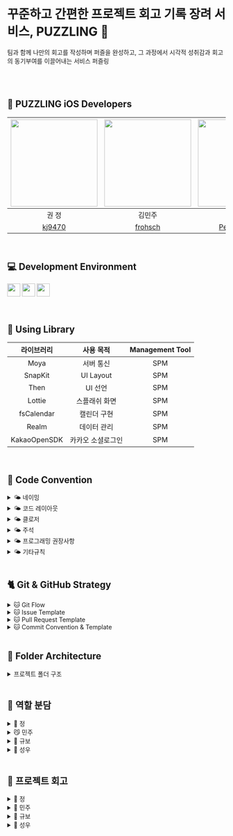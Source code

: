 
# 꾸준하고 간편한 프로젝트 회고 기록 장려 서비스, PUZZLING 🧩
팀과 함께 나만의 회고를 작성하며 퍼즐을 완성하고, 그 과정에서 시각적 성취감과 회고의 동기부여를 이끌어내는 서비스 퍼즐링


<br><br>
##  🫶 PUZZLING iOS Developers
<img src="https://github.com/Team-Puzzling/Puzzling_iOS/assets/48792069/41dae135-36d7-43f6-8463-48c8fd84a462" width="200"> | <img src="https://github.com/Team-Puzzling/Puzzling_iOS/assets/48792069/41dae135-36d7-43f6-8463-48c8fd84a462" width="200"> | <img src="https://github.com/Team-Puzzling/Puzzling_iOS/assets/48792069/41dae135-36d7-43f6-8463-48c8fd84a462" width="200"> | <img src="https://github.com/Team-Puzzling/Puzzling_iOS/assets/48792069/41dae135-36d7-43f6-8463-48c8fd84a462" width="200"> |
:---------:|:----------:|:---------:|:---------:|
권 정 | 김민주 | 심규보 | 천성우 |
[kj9470](https://github.com/kj9470) | [frohsch](https://github.com/frohsch) | [PecanPiePOS](https://github.com/PecanPiePOS) | [cjs1399](https://github.com/cjs1399) |
<br>

## 💻 Development Environment

<img src ="https://img.shields.io/badge/Swift-5.5-orange?logo=swift" height="30"> <img src ="https://img.shields.io/badge/Xcode-14.3-blue?logo=xcode" height="30"> <img src ="https://img.shields.io/badge/iOS-16.0-white.svg" height="30">

<br>

## 📖 Using Library

라이브러리 | 사용 목적 | Management Tool
:---------:|:----------:|:---------:
Moya | 서버 통신 | SPM
SnapKit | UI Layout | SPM
Then | UI 선언 | SPM
Lottie | 스플래쉬 화면 | SPM
fsCalendar | 캘린더 구현 | SPM
Realm | 데이터 관리 | SPM
KakaoOpenSDK | 카카오 소셜로그인 | SPM

<br>

## 📝 Code Convention

<details>
<summary> 🌤️ 네이밍 </summary>
<div markdown="1">

### ⛅️ **클래스, 구조체**

- **UpperCamelCase** 사용

```swift
// - example

struct MyTicketResponseDTO {
}

class UserInfo {
}
```

### ⛅️ **함수**

- **lowerCamelCase** 사용하고 동사로 시작

```swift
// - example

private func setDataBind() {
}
```

### ⛅️ **뷰 전환**

- pop, push, present, dismiss
- 동사 + To + 목적지 뷰 (다음에 보일 뷰)
- dismiss는 dismiss + 현재 뷰

```swift
// - example pop, push, present

popToFirstViewController()
pushToFirstViewController()
presentToFirstViewController()

dismissFirstViewController()
```

### ⛅️ **register**

- register + 목적어

```swift
// - example

registerXib()
registerCell()
```

### ⛅️ **서버 통신**

- 서비스함수명 + WithAPI

```swift
// - example

fetchListWithAPI()

requestListWithAPI()
```

fetch는 무조건 성공

request는 실패할 수도 있는 요청

### ⛅️ **애니메이션**

- 동사원형 + 목적어 + WithAnimation

```swift
showButtonsWithAnimation()
```

### ⛅️ **델리게이트**

delegate 메서드는 프로토콜명으로 네임스페이스를 구분

**좋은 예:**

```swift
protocol UserCellDelegate {
  func userCellDidSetProfileImage(_ cell: UserCell)
  func userCell(_ cell: UserCell, didTapFollowButtonWith user: User)
}

protocol UITableViewDelegate {
	func tableview( ....) 
	func tableview...
}

protocol JunhoViewDelegate {
	func junhoViewTouched()
	func junhoViewScrolled()
}
```

Delegate 앞쪽에 있는 단어를 중심으로 메서드 네이밍하기

**나쁜 예:**

```swift
protocol UserCellDelegate {
	// userCellDidSetProfileImage() 가 옳음
  func didSetProfileImage()
  func followPressed(user: User)

  // `UserCell`이라는 클래스가 존재할 경우 컴파일 에러 발생  (userCell 로 해주자)
  func UserCell(_ cell: UserCell, didTapFollowButtonWith user: User)
}
```

함수 이름 앞에는 되도록이면 `get` 을 붙이지 않습니다.

### ⛅️ **변수, 상수**

- **lowerCamelCase** 사용

```swift
let userName: String
```

### ⛅️ **열거형**

- 각 case 에는 **lowerCamelCase** 사용

```swift
enum UserType {
	case viewDeveloper
	case serverDeveloper
}
```

### ⛅️ **약어**

약어로 시작하는 경우 소문자로 표기, 그 외에는 항상 대문자

```swift
// 좋은 예:
let userID: Int?
let html: String?
let websiteURL: URL?
let urlString: String?
```

```swift
// 나쁜 예:
let userId: Int?
let HTML: String?
let websiteUrl: NSURL?
let URLString: String?
```

### ⛅️ **기타 네이밍**

```swift
setUI() : @IBOutlet 속성 설정
setLayout() : 레이아웃 관련 코드
setDataBind() : 배열 항목 세팅. 컬렉션뷰 에서 리스트 초기 세팅할때
setAddTarget() : addtarget 모음
setDelegate() : delegate, datasource 모음
setCollectionView() : 컬렉션뷰 관련 세팅
setTableView() : 테이블뷰 관련 세팅
initCell() : 셀 데이터 초기화
registerXib() : 셀 xib 등록.
setNotification() : NotificationCenter addObserver 모음

헷갈린다? set을 쓰세요 ^^

```
</details>

<details>
<summary> 🌤️ 코드 레이아웃 </summary>
<div markdown="1">

### ⛅️ **들여쓰기 및 띄어쓰기**

- 들여쓰기에는 탭(tab) 대신 **4개의 space**를 사용합니다.
- 콜론(`:`)을 쓸 때에는 콜론의 오른쪽에만 공백을 둡니다.
    
    `let names: [String: String]?`
    
    `let name: String`
    
- 연산자 오버로딩 함수 정의에서는 연산자와 괄호 사이에 한 칸 띄어씁니다.
    
    `func ** (lhs: Int, rhs: Int)`
    

### ⛅️ **줄바꿈**

- 함수를 호출하는 코드가 최대 길이를 초과하는 경우에는 파라미터 이름을 기준으로 줄바꿈합니다.
**파라미터가 3개 이상이면 줄바꿈하도록!!**
    
    **단, 파라미터에 클로저가 2개 이상 존재하는 경우에는 무조건 내려쓰기합니다.**
    
    ```swift
    UIView.animate(
      withDuration: 0.25,
      animations: {
        // doSomething()
      },
      completion: { finished in
        // doSomething()
      }
    )
    ```
    
- `if let` 구문이 길 경우에는 줄바꿈하고 한 칸 들여씁니다.
    
    ```swift
    if let user = self.veryLongFunctionNameWhichReturnsOptionalUser(),
      let name = user.veryLongFunctionNameWhichReturnsOptionalName(),
      user.gender == .female {
      // ...
    }
    ```
    
- `guard let` 구문이 길 경우에는 줄바꿈하고 한 칸 들여씁니다. `else`는 마지막 줄에 붙여쓰기
    
    ```swift
    guard let user = self.veryLongFunctionNameWhichReturnsOptionalUser(),
      let name = user.veryLongFunctionNameWhichReturnsOptionalName(),
      user.gender == .female else { return }
    
    guard let self = self 
    else { return } (X)
    
    guard let self = self else { return } (O)

    ```
- else 구문이 길 시 줄바꿈
  

### ⛅️ **빈 줄**

- 클래스 선언 다음에 , extension 다음에 한 줄 띄어주기
- 빈 줄에는 공백이 포함되지 않도록 합니다.  ( 띄어쓰기 쓸데없이 넣지 말기 )
- 모든 파일은 빈 줄로 끝나도록 합니다. ( 끝에 엔터 하나 넣기)
- MARK 구문 위와 아래에는 공백이 필요합니다.
    
    ```swift
    // MARK: Layout
    
    override func layoutSubviews() {
      // doSomething()
    }
    
    // MARK: Actions
    
    override func menuButtonDidTap() {
      // doSomething()
    }
    ```
    

### ⛅️ **임포트**

모듈 임포트는 알파벳 순으로 정렬합니다. 내장 프레임워크를 먼저 임포트하고, 빈 줄로 구분하여 서드파티 프레임워크를 임포트합니다.

```swift
import UIKit

import Moya
import SnapKit
import SwiftyColor
import Then
```

```swift
import UIKit

import SwiftyColor
import SwiftyImage
import JunhoKit
import Then
import URLNavigator
```

</details>


<details>
<summary> 🌤️ 클로저 </summary>
<div markdown="1">

- 파라미터와 리턴 타입이 없는 Closure 정의시에는 `() -> Void`를 사용합니다.
    
    **좋은 예:**
    
    ```
    let completionBlock: (() -> Void)?
    ```
    
    **나쁜 예:**
    
    `let completionBlock: (() -> ())? let completionBlock: ((Void) -> (Void))?`
    
- Closure 정의시 파라미터에는 괄호를 사용하지 않습니다.
    
    **좋은 예:**
    
    ```swift
    { operation, responseObject in
      // doSomething()
    }
    ```
    
    **나쁜 예:**
    
    ```swift
    { (operation, responseObject) in
      // doSomething()
    }
    ```
    
- Closure 정의시 가능한 경우 타입 정의를 생략합니다.
    
    **좋은 예:**
    
    ```swift
    ...,
    completion: { finished in
      // doSomething()
    }
    ```
    
    **나쁜 예:**
    
    ```swift
    ...,
    completion: { (finished: Bool) -> Void in
      // doSomething()
    }
    
    completion: { data -> Void in
      // doSomething()
    } (X)
    ```
    
- Closure 호출시 또다른 유일한 Closure를 마지막 파라미터로 받는 경우, 파라미터 이름을 생략합니다.
    
    **좋은 예:**
    
    ```swift
    UIView.animate(withDuration: 0.5) {
      // doSomething()
    }
    ```
    
    **나쁜 예:**
    
    ```swift
    UIView.animate(withDuration: 0.5, animations: { () -> Void in
      // doSomething()
    })
    ```
    
</details>

<details>
<summary> 🌤️ 주석 </summary>
<div markdown="1">

코드는 가능하면 자체적으로 문서가 되어야 하므로, 코드와 함께 있는 인라인(inline) 주석은 피한다.

### ⛅️ **MARK 주석**

```swift
// MARK: - UI Components

// MARK: - View Life Cycle

// MARK: - Initializer

// MARK: - Properties  -> setUI

// MARK: - Layout Helper  -> setLayout

// MARK: - Methods     -> registerXib, assignDelegate 등

// MARK: - @objc Methods

// MARK: Actions       -> ex) MenuButtonDidTap

// MARK: - Network
> 네트워크 목적을 가진 함수들
```

```
// MARK: - Properties

// MARK: - @IBOutlet Properties

// MARK: - @IBAction Properties

// MARK: - View Life Cycle

// MARK: - Methods
> setUI, registerXib, assignDelegate 등

// MARK: - @objc Methods

// MARK: - Network
> 네트워크 목적을 가진 함수들
```

### ⛅️ **퀵헬프 주석**

커스텀 메서드, 프로토콜, 클래스의 경우에 퀵헬프 주석 달기

```swift
/// (서머리 부분)
/// (디스크립션 부분)
class MyClass {
    let myProperty: Int

    init(myProperty: Int) {
        self.myProperty = myProperty
    }
}

/**summary
(서머리 부분)
> (디스크립션 부분)

- parameters:
    - property: 프로퍼티
- throws: 오류가 발생하면 customError의 한 케이스를 throw
- returns: "\\(name)는 ~" String
*/
func printProperty(property: Int) {
        print(property)
    }

```

- 참고 :

</details>

<details>
<summary> 🌤️ 프로그래밍 권장사항 </summary>
<div markdown="1">

### ⛅️ **Type Annotation 사용**

**좋은 예:**

```swift
let name: String = "철수"
let height: Float = "10.0"
```

**나쁜 예:**

```swift
let name = "철수"
let height = "10.0"
```

### ⛅️ **UICollectionViewDelegate, UICollectionViewDatsource 등 시스템 프로토콜**

프로토콜을 적용할 때에는 extension을 만들어서 관련된 메서드를 모아둡니다.

**좋은 예**:

```swift
final class MyViewController: UIViewController {
  // ...
}

// MARK: - UITableViewDataSource

extension MyViewController: UITableViewDataSource {
  // ...
}

// MARK: - UITableViewDelegate

extension MyViewController: UITableViewDelegate {
  // ...
}
```

**나쁜 예:**

```swift
final class MyViewController: UIViewController, UITableViewDataSource, UITableViewDelegate {
  // ...
}

// 프로토콜 여러개를 한곳에 몰아서 때려넣지 말자!
```

</details>


<details>
<summary> 🌤️ 기타규칙 </summary>
<div markdown="1">

- `self` 는 최대한 사용을 지양 → `**알잘딱깔센 self…**`
- `viewDidLoad()` 에서는 함수호출만
- delegate 지정, UI관련 설정 등등 모두 함수와 역할에 따라서 extension 으로 빼기
- 필요없는 주석 및 Mark 구문들 제거
- `deinit{}` 모든 뷰컨에서 활성화
- `guard let` 으로 unwrapping 할 시, nil 가능성이 높은 경우에는 `else{}` 안에 `print()` 해서 디버깅하기 쉽게 만들기
- `return` 사용시 두 줄 이상 코드가 있을 시, 한 줄 띄고 `return` 사용
    
    ```swift
    func fetchFalse() -> Bool {
    		return false
    } (O)
    
    func isDataValid(data: Data?) -> Bool {
    		guard let data else { return false }
    		
    		return true
    } (O)
    
    func isDataValid(data: Data?) -> Bool {
    		guard let data else {
    				return false 
    		}
    		return true
    } (X)
    ```
    
- 강제 언래핑 금지 (!)

</details>

<br>

##  🐈 Git & GitHub Strategy

<details>
<summary> 🐱 Git Flow </summary>
<div markdown="1">

```
  1. 작업 폴더를 만들고 
	git init
	git remote add upstream [레포 주소]
	git remote add origin [레포 주소]

2. local main 에서 upstream을 풀 받고, origin develop 에 올려준다
	git switch main
	git pull upstream develop
	git push origin develop -> 안 됨.?
3. 레포에 이슈를 생성한다.  ( 이슈 템플릿에 맞춰서 )
	"[Prefix] 작업 목표"
	자기 라벨 + Prefix 라벨 선택
	ex) [Design] Weather View 디자인
	4. 이슈 번호 만들어진걸 확인하고 로컬에 feature/#이슈번호 브랜치를 판다
	git switch -c [브랜치명]
5. 작업 하기
	git add
	git commit
6. 충돌 해결 후 PR 올리기
	git pull upstream develop
		충돌이 났다면 크라켄으로 해결해주자!!
	git push origin [작업 브랜치명]
	코드리뷰 해쥬기
	approve 최소 한 명으로 제한 걸어놨음!!
7. 머지하기
8. 내 노트북의 작업공간으로 돌아오기
	git checkout develop (main)
	다시 2번부터 진행
  ```

</details>

<details>
<summary> 🐱 Issue Template </summary>
<div markdown="1">

```markup
## 🧩 이슈 요약
<!-- 이유에 대해 설명해주세요. -->
- 프로젝트 초기 세팅

## ✅ 체크 리스트
<!-- 해야 할 일을 적어주세요. -->
- [ ] 프로젝트 초기 세팅
```

</details>

<details>
<summary> 🐱 Pull Request Template </summary>
<div markdown="1">

```markup
## 💭 작업 배경
<!-- 아래 리스트를 지우고, 작업하게 된 배경을 적어주세요. -->
 - 작업 내용 1
 - 작업 내용 2

## 🌤️ PR POINT
<!-- 작업 내용 및 덧붙이고 싶은 내용이 있다면! -->

## 📸 스크린샷
<!-- 작업한 화면이 있다면 스크린 샷으로 첨부해주세요. -->

|    구현 내용    |   스크린샷   |
| :-------------: | :----------: |
| GIF | <img src = "" width ="250">|

## 🌈 관련 이슈
<!-- 작업한 이슈번호를 # 뒤에 붙여주세요. 수고했습니다~* -->
- Resolved: #
```

</details>

<details>
<summary> 🐱 Commit Convention & Template </summary>
<div markdown="1">

- [Prefix] #이슈번호 - 작업내용
```

#   [Feat]      : 새로운 기능 구현
#   [Fix]       : 버그, 오류 해결, 코드 수정
#   [Design]    : just 화면. 레이아웃 조정
#   [Merge]     : 머지, 충돌 해결
#   [Refactor]  : 프로덕션 코드 리팩토링
#   [Comment]   : 필요한 주석 추가 및 변경
#   [Docs]      : README나 WIKI 등의 문서 개정
#   [Chore]     : 빌드 태스트 업데이트, 패키지 매니저를 설정하는 경우(프로덕션 코드 변경 X)
#   [Setting]   : 초기 세팅
#   [Rename]    : 파일 혹은 폴더명을 수정하거나 옮기는 작업만인 경우
#   [Remove]    : 파일 혹은 폴더명을 수정하거나 옮기는 작업만인 경우

#   [커밋 타입]   : 설명!!

# Commit Example!!
# [Feat]#1 - ~~기능 추가!
```

</details>

<br>

## 📂 Folder Architecture

<details>
<summary> 프로젝트 폴더 구조 </summary>
<div markdown="1">

```bash
├── 📁 Application
│   ├── AppDelegate.swift
│   ├── SceneDelegate.swift
│   └── Info.plist
├── 📁 Data
│   ├── 📁 Data
│   └── 📁 DTO
├── 📁 Network
│   ├── 📁 APIService
│   └── 📁 Foundation
├── 📁 Presentation
│   ├── 📁 Common
│   └── 📁 Home
│       ├── 📁 Cell
│       ├── 📁 ViewController
│       └── 📁 View
├── 📁 Resource
│   ├── 📁 Font
│   └── 📁 AssetCatalog
│       ├── Image.xcassets
│       └── Color.xcassets
└── 📁 Util
    ├── 📁 CustomClass
    ├── 📁 Extension
    ├── 📁 NameSpace
    │   ├── Color
    │   ├── Image
    │   └── Literals
    └── 📁 StyleGuide
        └── FontLevel
```
  
</details>

<br>
	
## 🌷 역할 분담
<details>
<summary> 🐸 정 </summary>
<div markdown="1">
</details>
	
<details>
<summary> 😼 민주 </summary>
<div markdown="1">
</details>
  
<details>
<summary> 🦊 규보 </summary>
<div markdown="1">
</details>
  
<details>
<summary> 🐰 성우 </summary>
<div markdown="1">
</details>
  
<br>
	
## 💭 프로젝트 회고
<details>
<summary> 📄 정 </summary>
<div markdown="1">
</details>
	
<details>
<summary> 📄 민주 </summary>
<div markdown="1">
</details>
  
<details>
<summary> 📄 규보 </summary>
<div markdown="1">
</details>
  
<details>
<summary> 📄 성우 </summary>
<div markdown="1">
</details>


